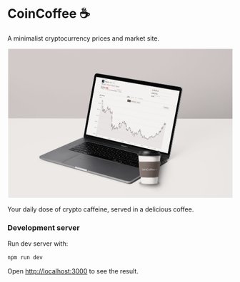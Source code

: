 # CoinCoffee ☕

A minimalist cryptocurrency prices and market site.

![alt text](https://github.com/0xfuje/coincoffee/blob/main/public/laptop.png)

Your daily dose of crypto caffeine, served in a delicious coffee.

### Development server
Run dev server with:
```bash
npm run dev
```
Open [http://localhost:3000](http://localhost:3000) to see the result.
